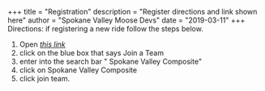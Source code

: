 +++
title = "Registration"
description = "Register directions and link shown here"
author = "Spokane Valley Moose Devs"
date = "2019-03-11"
+++
Directions:
if registering a new ride follow the steps below.
1. Open *[this link](https://ccnbikes.com/#!/memberships/washington-student-cycling-league)*
2. click on the blue box that says Join a Team
3. enter into the search bar " Spokane Valley Composite"
4. click on Spokane Valley Composite
5. click join team. 
